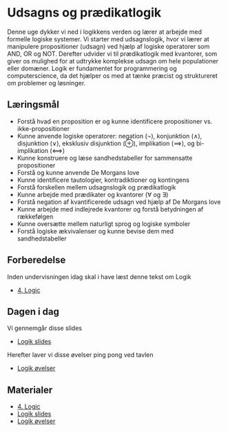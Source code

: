 # Udsagns og prædikatlogik

Denne uge dykker vi ned i logikkens verden og lærer at arbejde med formelle logiske systemer. Vi starter med udsagnslogik, hvor vi lærer at manipulere propositioner (udsagn) ved hjælp af logiske operatorer som AND, OR og NOT. Derefter udvider vi til prædikatlogik med kvantorer, som giver os mulighed for at udtrykke komplekse udsagn om hele populationer eller domæner. Logik er fundamentet for programmering og computerscience, da det hjælper os med at tænke præcist og struktureret om problemer og løsninger.

## Læringsmål

* Forstå hvad en proposition er og kunne identificere propositioner vs. ikke-propositioner
* Kunne anvende logiske operatorer: negation (¬), konjunktion (∧), disjunktion (∨), eksklusiv disjunktion (⊕), implikation (⟹), og bi-implikation (⟺)
* Kunne konstruere og læse sandhedstabeller for sammensatte propositioner
* Forstå og kunne anvende De Morgans love
* Kunne identificere tautologier, kontradiktioner og kontingens
* Forstå forskellen mellem udsagnslogik og prædikatlogik
* Kunne arbejde med prædikater og kvantorer (∀ og ∃)
* Forstå negation af kvantificerede udsagn ved hjælp af De Morgans love
* Kunne arbejde med indlejrede kvantorer og forstå betydningen af rækkefølgen
* Kunne oversætte mellem naturligt sprog og logiske symboler
* Forstå logiske ækvivalenser og kunne bevise dem med sandhedstabeller

## Forberedelse
Inden undervisningen idag skal i have læst denne tekst om Logik

* [4. Logic](https://ggc-discrete-math.github.io/logic.html#_logic)

## Dagen i dag
Vi gennemgår disse slides 
* [Logik slides](slides_udsagnslogik.ipynb)

Herefter laver vi disse øvelser ping pong ved tavlen

* [Logik øvelser](exercises.md)

## Materialer
* [4. Logic](https://ggc-discrete-math.github.io/logic.html#_logic)
* [Logik slides](slides_udsagnslogik.ipynb)
* [Logik øvelser](exercises.md)
